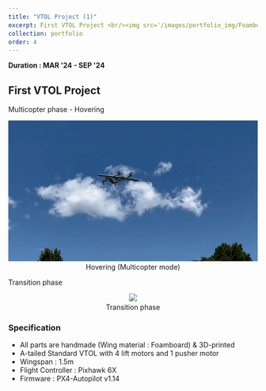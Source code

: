 ```yaml
---
title: "VTOL Project (1)"
excerpt: First VTOL Project <br/><img src='/images/portfolio_img/Foamboard_transition.gif' width='500'> <br/><img src='/images/portfolio_img/VTOL.jpg' width='500' height='500'> 
collection: portfolio
order: 4
---
```


**Duration : MAR '24 - SEP '24**
## First VTOL Project 

Multicopter phase - Hovering
<center>
  <img src='/images/portfolio_img/foamboard_flight1.gif' width='800' />
  <figcaption>Hovering (Multicopter mode)</figcaption>
</center>

Transition phase
<center>
  <img src='/images/portfolio_img/Foamboard_transition.gif' width='800' />
  <figcaption>Transition phase</figcaption>
</center>

### Specification
- All parts are handmade (Wing material : Foamboard) & 3D-printed
- A-tailed Standard VTOL with 4 lift motors and 1 pusher motor
- Wingspan : 1.5m
- Flight Controller : Pixhawk 6X
- Firmware : PX4-Autopilot v1.14